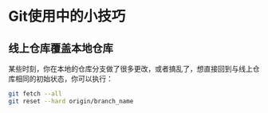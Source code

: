 # Git使用中的小技巧

## 线上仓库覆盖本地仓库

某些时刻，你在本地的仓库分支做了很多更改，或者搞乱了，想直接回到与线上仓库相同的初始状态，你可以执行：

```sh
git fetch --all
git reset --hard origin/branch_name
```
